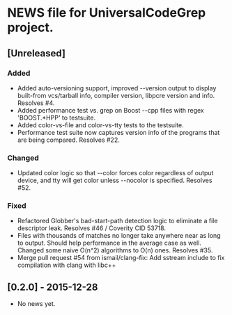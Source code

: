 # NEWS file for UniversalCodeGrep project.


## [Unreleased]
### Added
- Added auto-versioning support, improved --version output to display built-from vcs/tarball info, compiler version, libpcre version and info.  Resolves #4.
- Added performance test vs. grep on Boost --cpp files with regex 'BOOST.*HPP' to testsuite.
- Added color-vs-file and color-vs-tty tests to the testsuite.
- Performance test suite now captures version info of the programs that are being compared.  Resolves #22.

### Changed
- Updated color logic so that --color forces color regardless of output device, and tty will get color unless --nocolor is specified.  Resolves #52.

### Fixed
- Refactored Globber's bad-start-path detection logic to eliminate a file descriptor leak.  Resolves #46 / Coverity CID 53718.
- Files with thousands of matches no longer take anywhere near as long to output.  Should help performance in the average case as well.  Changed some naive O(n^2) algorithms to O(n) ones.  Resolves #35.
- Merge pull request #54 from ismail/clang-fix: Add sstream include to fix compilation with clang with libc++

## [0.2.0] - 2015-12-28
- No news yet.
